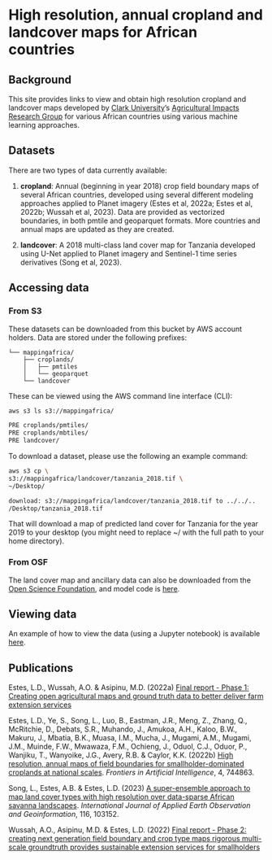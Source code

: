 # High resolution, annual cropland and landcover maps for African countries


## Background

This site provides links to view and obtain high resolution cropland and
landcover maps developed by [Clark University](https://clarku.edu)’s
[Agricultural Impacts Research Group](https://agroimpacts.info/) for
various African countries using various machine learning approaches.

## Datasets

There are two types of data currently available:

1.  **cropland**: Annual (beginning in year 2018) crop field boundary
    maps of several African countries, developed using several different
    modeling approaches applied to Planet imagery (Estes et al, 2022a;
    Estes et al, 2022b; Wussah et al, 2023). Data are provided as
    vectorized boundaries, in both pmtile and geoparquet formats. More
    countries and annual maps are updated as they are created.

2.  **landcover**: A 2018 multi-class land cover map for Tanzania
    developed using U-Net applied to Planet imagery and Sentinel-1 time
    series derivatives (Song et al, 2023).

## Accessing data

### From S3

These datasets can be downloaded from this bucket by AWS account
holders. Data are stored under the following prefixes:

    └── mappingafrica/
        ├── croplands/
        │   ├── pmtiles
        │   └── geoparquet
        └── landcover

These can be viewed using the AWS command line interface (CLI):

``` bash
aws s3 ls s3://mappingafrica/ 
```

``` bash
PRE croplands/pmtiles/
PRE croplands/mbtiles/
PRE landcover/
```

To download a dataset, please use the following an example command:

``` bash
aws s3 cp \
s3://mappingafrica/landcover/tanzania_2018.tif \
~/Desktop/ 
```

``` bash
download: s3://mappingafrica/landcover/tanzania_2018.tif to ../../..
/Desktop/tanzania_2018.tif
```

That will download a map of predicted land cover for Tanzania for the
year 2019 to your desktop (you might need to replace ~/ with the full
path to your home directory).

### From OSF

The land cover map and ancillary data can also be downloaded from the
[Open Science Foundation](https://osf.io/4qj36/), and model code is
[here](https://github.com/LLeiSong/hrlcm).

## Viewing data

An example of how to view the data (using a Jupyter notebook) is
available [here](https://github.com/agroimpacts/webmapper.git).

## Publications

Estes, L.D., Wussah, A.O. & Asipinu, M.D. (2022a) [Final report - Phase
1: Creating open agricultural maps and ground truth data to better
deliver farm extension
services](https://cropanalytics.net/wp-content/uploads/2022/04/FarmerlineClark-Report-Feb-2022-002.pdf)

Estes, L.D., Ye, S., Song, L., Luo, B., Eastman, J.R., Meng, Z., Zhang,
Q., McRitchie, D., Debats, S.R., Muhando, J., Amukoa, A.H., Kaloo, B.W.,
Makuru, J., Mbatia, B.K., Muasa, I.M., Mucha, J., Mugami, A.M., Mugami,
J.M., Muinde, F.W., Mwawaza, F.M., Ochieng, J., Oduol, C.J., Oduor, P.,
Wanjiku, T., Wanyoike, J.G., Avery, R.B. & Caylor, K.K. (2022b) [High
resolution, annual maps of field boundaries for smallholder-dominated
croplands at national
scales](https://www.frontiersin.org/journals/artificial-intelligence/articles/10.3389/frai.2021.744863/full).
*Frontiers in Artificial Intelligence*, 4, 744863.

Song, L., Estes, A.B. & Estes, L.D. (2023) [A super-ensemble approach to
map land cover types with high resolution over data-sparse African
savanna
landscapes](https://www.sciencedirect.com/science/article/pii/S1569843222003405).
*International Journal of Applied Earth Observation and Geoinformation*,
116, 103152.

Wussah, A.O., Asipinu, M.D. & Estes, L.D. (2022) [Final report - Phase
2: creating next generation field boundary and crop type maps rigorous
multi-scale groundtruth provides sustainable extension services for
smallholders](https://cropanalytics.net/wp-content/uploads/2022/11/Farmerline-Clark-Round-2-Report-V2-Nov-8-2022.pdf)
